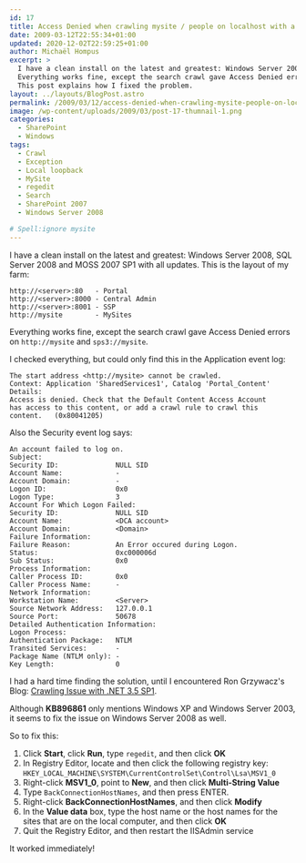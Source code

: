 ```yaml
---
id: 17
title: Access Denied when crawling mysite / people on localhost with a different hostname
date: 2009-03-12T22:55:34+01:00
updated: 2020-12-02T22:59:25+01:00
author: Michaël Hompus
excerpt: >
  I have a clean install on the latest and greatest: Windows Server 2008, SQL Server 2008 and MOSS 2007 SP1 with all updates.
  Everything works fine, except the search crawl gave Access Denied errors on http://mysite and sps3://mysite.
  This post explains how I fixed the problem.
layout: ../layouts/BlogPost.astro
permalink: /2009/03/12/access-denied-when-crawling-mysite-people-on-localhost-with-a-different-hostname/
image: /wp-content/uploads/2009/03/post-17-thumnail-1.png
categories:
  - SharePoint
  - Windows
tags:
  - Crawl
  - Exception
  - Local loopback
  - MySite
  - regedit
  - Search
  - SharePoint 2007
  - Windows Server 2008

# Spell:ignore mysite
---
```


I have a clean install on the latest and greatest: Windows Server 2008, SQL Server 2008 and MOSS 2007 SP1 with all updates.
This is the layout of my farm:

```plain
http://<server>:80   - Portal  
http://<server>:8000 - Central Admin  
http://<server>:8001 - SSP
http://mysite        - MySites
```

Everything works fine, except the search crawl gave Access Denied errors on `http://mysite` and `sps3://mysite`.

<!--more-->

I checked everything, but could only find this in the Application event log:

```plain frame="shell" title="Application Event Log"
The start address <http://mysite> cannot be crawled.
Context: Application 'SharedServices1', Catalog 'Portal_Content'
Details:
Access is denied. Check that the Default Content Access Account
has access to this content, or add a crawl rule to crawl this
content.   (0x80041205)
```

Also the Security event log says:

```plain  frame="shell" title="Security Event Log"
An account failed to log on.
Subject:
Security ID:              NULL SID
Account Name:             -
Account Domain:           -
Logon ID:                 0x0
Logon Type:               3
Account For Which Logon Failed:
Security ID:              NULL SID
Account Name:             <DCA account>
Account Domain:           <Domain>
Failure Information:
Failure Reason:           An Error occured during Logon.
Status:                   0xc000006d
Sub Status:               0x0
Process Information:
Caller Process ID:        0x0
Caller Process Name:      -
Network Information:
Workstation Name:         <Server>
Source Network Address:   127.0.0.1
Source Port:              50678
Detailed Authentication Information:
Logon Process:
Authentication Package:   NTLM
Transited Services:       -
Package Name (NTLM only): -
Key Length:               0
```

I had a hard time finding the solution, until I encountered Ron Grzywacz's Blog:
[Crawling Issue with .NET 3.5 SP1][CRAWLING_ISSUE].

Although **KB896861** only mentions Windows XP and Windows Server 2003, it seems to fix the issue on Windows Server 2008 as well.

So to fix this:

1. Click **Start**, click **Run**, type `regedit`, and then click **OK**
2. In Registry Editor, locate and then click the following registry key: `HKEY_LOCAL_MACHINE\SYSTEM\CurrentControlSet\Control\Lsa\MSV1_0`
3. Right-click **MSV1_0**, point to **New**, and then click **Multi-String Value**
4. Type `BackConnectionHostNames`, and then press ENTER.
5. Right-click **BackConnectionHostNames**, and then click **Modify**
6. In the **Value data** box, type the host name or the host names for the sites that are on the local computer, and then click **OK**
7. Quit the Registry Editor, and then restart the IISAdmin service

It worked immediately!

[CRAWLING_ISSUE]: https://techcommunity.microsoft.com/blog/coreinfrastructureandsecurityblog/crawling-issue-with-net-3-5-sp1/333193
